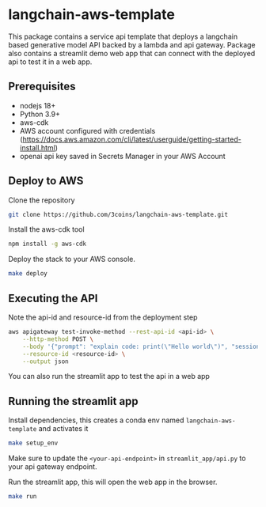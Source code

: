 # langchain-aws-template
This package contains a service api template that deploys a langchain based generative model API backed by a lambda and api gateway.
Package also contains a streamlit demo web app that can connect with the deployed api to test it in a web app.

## Prerequisites
- nodejs 18+
- Python 3.9+
- aws-cdk
- AWS account configured with credentials (https://docs.aws.amazon.com/cli/latest/userguide/getting-started-install.html)
- openai api key saved in Secrets Manager in your AWS Account

## Deploy to AWS
Clone the repository
```bash
git clone https://github.com/3coins/langchain-aws-template.git
```

Install the aws-cdk tool
```bash
npm install -g aws-cdk
```

Deploy the stack to your AWS console. 
```bash
make deploy
```

## Executing the API
Note the api-id and resource-id from the deployment step 

```bash
aws apigateway test-invoke-method --rest-api-id <api-id> \
    --http-method POST \
    --body '{"prompt": "explain code: print(\"Hello world\")", "session_id": ""}' \
    --resource-id <resource-id> \
    --output json
```

You can also run the streamlit app to test the api in a web app

## Running the streamlit app
Install dependencies, this creates a conda env named `langchain-aws-template` and activates it
```bash
make setup_env
```

Make sure to update the `<your-api-endpoint>` in `streamlit_app/api.py` to your api gateway endpoint.

Run the streamlit app, this will open the web app in the browser.
```bash
make run
```
